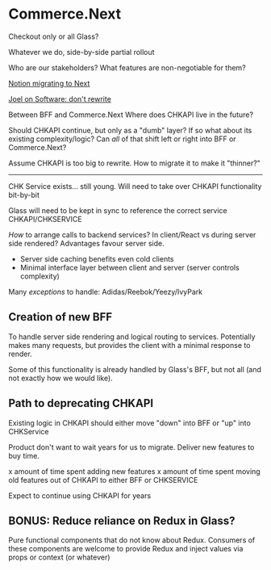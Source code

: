 # Commerce.Next

Checkout only or all Glass?

Whatever we do, side-by-side partial rollout

Who are our stakeholders? What features are non-negotiable for them?

[Notion migrating to Next](https://www.notion.so/blog/migrating-notion-marketing-to-next-js)

[Joel on Software: don't rewrite](https://www.joelonsoftware.com/2000/04/06/things-you-should-never-do-part-i/)

Between BFF and Commerce.Next Where does CHKAPI live in the future?

Should CHKAPI continue, but only as a "dumb" layer? If so what about its existing complexity/logic? Can _all_ of that shift left or right into BFF or Commerce.Next?

Assume CHKAPI is too big to rewrite. How to migrate it to make it "thinner?"

---

CHK Service exists... still young. Will need to take over CHKAPI functionality bit-by-bit

Glass will need to be kept in sync to reference the correct service CHKAPI/CHKSERVICE

_How_ to arrange calls to backend services? In client/React vs during server side rendered? Advantages favour server side.

- Server side caching benefits even cold clients
- Minimal interface layer between client and server (server controls complexity)

Many _exceptions_ to handle: Adidas/Reebok/Yeezy/IvyPark

## Creation of new BFF

To handle server side rendering and logical routing to services. Potentially makes many requests, but provides the client with a minimal response to render.

Some of this functionality is already handled by Glass's BFF, but not all (and not exactly how we would like).

## Path to deprecating CHKAPI

Existing logic in CHKAPI should either move "down" into BFF or "up" into CHKService

Product don't want to wait years for us to migrate. Deliver new features to buy time.

x amount of time spent adding new features
x amount of time spent moving old features out of CHKAPI to either BFF or CHKSERVICE

Expect to continue using CHKAPI for years

## BONUS: Reduce reliance on Redux in Glass?

Pure functional components that do not know about Redux. Consumers of these components are welcome to provide Redux and inject values via props or context (or whatever)
